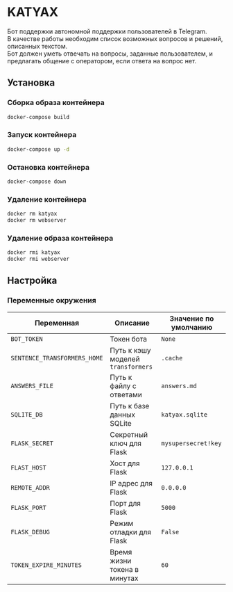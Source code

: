 # KATYAX

Бот поддержки автономной поддержки пользователей в Telegram. <br>
В качестве работы необходим список возможных вопросов и решений, описанных текстом. <br>
Бот должен уметь отвечать на вопросы, заданные пользователем, и предлагать общение с оператором, если ответа на вопрос нет.

## Установка

### Сборка образа контейнера

```bash
docker-compose build
```

### Запуск контейнера

```bash
docker-compose up -d
```

### Остановка контейнера

```bash
docker-compose down
```

### Удаление контейнера

```bash
docker rm katyax
docker rm webserver
```

### Удаление образа контейнера

```bash
docker rmi katyax
docker rmi webserver
```

## Настройка

### Переменные окружения

| Переменная | Описание | Значение по умолчанию |
| --- | --- | --- |
| `BOT_TOKEN ` | Токен бота | `None` |
| `SENTENCE_TRANSFORMERS_HOME` | Путь к кэшу моделей `transformers` | `.cache` |
| `ANSWERS_FILE` | Путь к файлу с ответами | `answers.md` |
| `SQLITE_DB` | Путь к базе данных SQLite | `katyax.sqlite` |
| `FLASK_SECRET` | Секретный ключ для Flask | `mysupersecret!key` |
| `FLAST_HOST` | Хост для Flask | `127.0.0.1` |
| `REMOTE_ADDR` | IP адрес для Flask | `0.0.0.0` |
| `FLASK_PORT` | Порт для Flask | `5000` |
| `FLASK_DEBUG` | Режим отладки для Flask | `False` |
| `TOKEN_EXPIRE_MINUTES` | Время жизни токена в минутах | `60` |